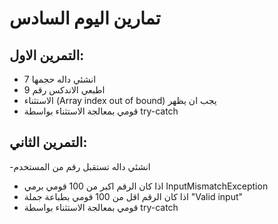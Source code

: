 # تمارين اليوم السادس

## التمرين الاول:
-  انشئي داله حجمها 7
-  اطبعي الاندكس رقم 9
- الاستثناء (Array index out of bound) يجب ان يظهر
- قومي بمعالجة الاستثناء بواسطة try-catch


## التمرين الثاني:
-انشئي داله تستقبل رقم من المستخدم 
- اذا كان الرقم اكبر من 100 قومي برمي InputMismatchException
- اذا كان الرقم اقل من 100 قومي بطباعة جملة "Valid input"
- قومي بمعالجة الاستثناء بواسطة try-catch

